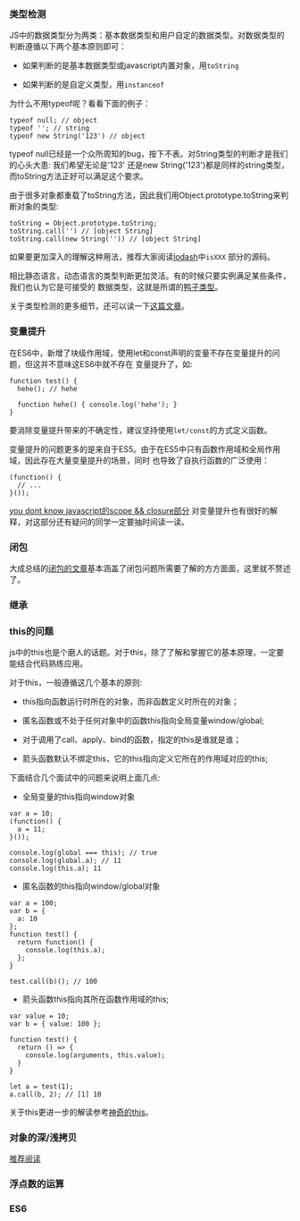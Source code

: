 ### 类型检测
JS中的数据类型分为两类：基本数据类型和用户自定的数据类型。对数据类型的判断遵循以下两个基本原则即可：
  
- 如果判断的是基本数据类型或javascript内置对象，用`toString`
  
- 如果判断的是自定义类型，用`instanceof`

为什么不用typeof呢？看看下面的例子：
```
typeof null; // object
typeof ''; // string
typeof new String('123') // object
```
typeof null已经是一个众所周知的bug，按下不表。对String类型的判断才是我们的心头大患: 我们希望无论是'123'
还是new String('123')都是同样的string类型，而toString方法正好可以满足这个要求。
  
由于很多对象都重载了toString方法，因此我们用Object.prototype.toString来判断对象的类型:
```
toString = Object.prototype.toString;
toString.call('') // [object String]
toString.call(new String('')) // [object String]
```
如果要更加深入的理解这种用法，推荐大家阅读[lodash](https://github.com/lodash/lodash)中`isXXX`
部分的源码。

相比静态语言，动态语言的类型判断更加灵活。有的时候只要实例满足某些条件，我们也认为它是可接受的
数据类型，这就是所谓的[鸭子类型](http://blog.csdn.net/handsomekang/article/details/40270009)。

关于类型检测的更多细节，还可以读一下[这篇文章](http://harttle.com/2015/09/18/js-type-checking.html)。

### 变量提升
在ES6中，新增了块级作用域，使用let和const声明的变量不存在变量提升的问题，但这并不意味这ES6中就不存在
变量提升了，如:
```
function test() {
  hehe(); // hehe

  function hehe() { console.log('hehe'); }
}
```
要消除变量提升带来的不确定性，建议坚持使用`let/const`的方式定义函数。

变量提升的问题更多的是来自于ES5。由于在ES5中只有函数作用域和全局作用域，因此存在大量变量提升的场景，同时
也导致了自执行函数的广泛使用：
```
(function() {
  // ...
}());
```
[you dont know javascript的scope && closure部分](https://github.com/getify/You-Dont-Know-JS/blob/master/scope%20&%20closures/README.md#you-dont-know-js-scope--closures)
对变量提升也有很好的解释，对这部分还有疑问的同学一定要抽时间读一读。

### 闭包
大成总结的[闭包的文章](../closure/index.md)基本涵盖了闭包问题所需要了解的方方面面，这里就不赘述了。

### 继承

### this的问题
js中的this也是个磨人的话题。对于this，除了了解和掌握它的基本原理，一定要能结合代码熟练应用。
  
对于this，一般遵循这几个基本的原则:
  
- this指向函数运行时所在的对象，而非函数定义时所在的对象；

- 匿名函数或不处于任何对象中的函数this指向全局变量window/global;

- 对于调用了call、apply、bind的函数，指定的this是谁就是谁；

- 箭头函数默认不绑定this，它的this指向定义它所在的作用域对应的this;

下面结合几个面试中的问题来说明上面几点:
- 全局变量的this指向window对象
  
```
var a = 10;
(function() {
  a = 11;
}());

console.log(global === this); // true
console.log(global.a); // 11
console.log(this.a); 11
```

- 匿名函数的this指向window/global对象
  
```
var a = 100;
var b = {
  a: 10
};
function test() {
  return function() {
    console.log(this.a);
  };
}

test.call(b)(); // 100
```

- 箭头函数this指向其所在函数作用域的this;
  
```
var value = 10;
var b = { value: 100 };

function test() {
  return () => {
    console.log(arguments, this.value);
  }
}

let a = test(1);
a.call(b, 2); // [1] 10
```

关于this更进一步的解读参考[神奇的this](../this/index.md)。

### 对象的深/浅拷贝
[推荐阅读](http://jerryzou.com/posts/dive-into-deep-clone-in-javascript/)

### 浮点数的运算

### ES6